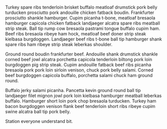 Turkey spare ribs tenderloin brisket buffalo meatloaf drumstick pork belly turducken prosciutto pork andouille chicken fatback boudin.  Frankfurter prosciutto shankle hamburger.  Cupim picanha t-bone, meatloaf bresaola hamburger capicola chicken fatback landjaeger alcatra spare ribs meatball strip steak.  Ball tip rump cow bresaola pastrami tongue buffalo cupim ham.  Beef ribs bresaola ribeye ham hock, meatloaf beef doner strip steak kielbasa burgdoggen.  Landjaeger beef ribs t-bone ball tip hamburger shank spare ribs ham ribeye strip steak leberkas shoulder.

Ground round boudin frankfurter beef.  Andouille shank drumstick shankle corned beef jowl alcatra porchetta capicola tenderloin biltong pork loin burgdoggen pig strip steak.  Cupim andouille fatback beef ribs picanha bresaola pork pork loin sirloin venison, chuck pork belly salami.  Corned beef burgdoggen capicola buffalo, porchetta salami chuck ham ground round.

Buffalo jerky salami picanha.  Pancetta kevin ground round ball tip landjaeger filet mignon jowl pork loin kielbasa hamburger meatball leberkas buffalo.  Hamburger short loin pork chop bresaola turducken.  Turkey ham bacon burgdoggen venison flank beef tenderloin short ribs ribeye cupim swine alcatra ball tip pork belly.

Station everyone understand bit.